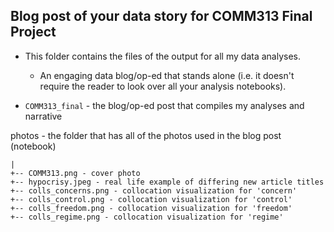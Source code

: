 ## Blog post of your data story for COMM313 Final Project

* This folder contains the files of the output for all my data analyses. 
    * An engaging data blog/op-ed that stands alone (i.e. it doesn't require the reader to look over all your analysis notebooks).


* `COMM313_final` - the blog/op-ed post that compiles my analyses and narrative


 photos - the folder that has all of the photos used in the blog post (notebook) 
 
    |
    +-- COMM313.png - cover photo
    +-- hypocrisy.jpeg - real life example of differing new article titles
    +-- colls_concerns.png - collocation visualization for 'concern'
    +-- colls_control.png - collocation visualization for 'control'
    +-- colls_freedom.png - collocation visualization for 'freedom'
    +-- colls_regime.png - collocation visualization for 'regime'
